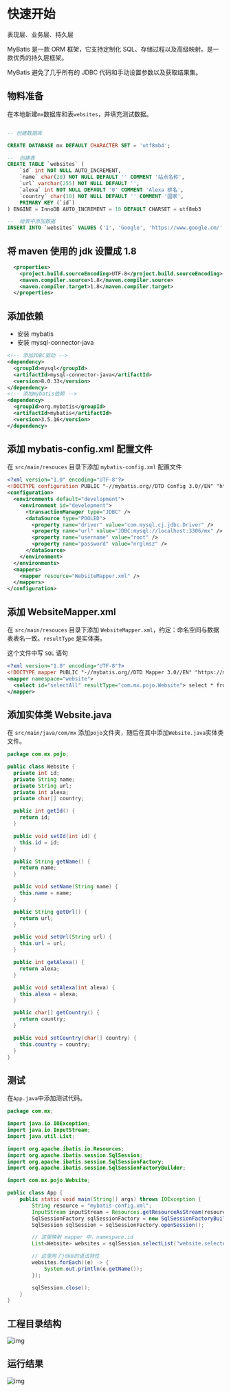 # 快速开始

表现层、业务层、持久层

MyBatis 是一款 ORM 框架，它支持定制化 SQL、存储过程以及高级映射。是一款优秀的持久层框架。

MyBatis 避免了几乎所有的 JDBC 代码和手动设置参数以及获取结果集。

## 物料准备

在本地新建`mx`数据库和表`websites`，并填充测试数据。

```sql

-- 创建数据库

CREATE DATABASE mx DEFAULT CHARACTER SET = 'utf8mb4';

--  创建表
CREATE TABLE `websites` (
    `id` int NOT NULL AUTO_INCREMENT,
    `name` char(20) NOT NULL DEFAULT '' COMMENT '站点名称',
    `url` varchar(255) NOT NULL DEFAULT '',
    `alexa` int NOT NULL DEFAULT '0' COMMENT 'Alexa 排名',
    `country` char(10) NOT NULL DEFAULT '' COMMENT '国家',
    PRIMARY KEY (`id`)
) ENGINE = InnoDB AUTO_INCREMENT = 10 DEFAULT CHARSET = utf8mb3

--  给表中添加数据
INSERT INTO `websites` VALUES ('1', 'Google', 'https://www.google.cm/', '1', 'USA'), ('2', '淘宝', 'https://www.taobao.com/', '13', 'CN'), ('3', '菜鸟教程', 'http://www.runoob.com', '5892', ''), ('4', '微博', 'http://weibo.com/', '20', 'CN'), ('5', 'Facebook', 'https://www.facebook.com/', '3', 'USA');
```

## 将 maven 使用的 jdk 设置成 1.8

```xml
  <properties>
    <project.build.sourceEncoding>UTF-8</project.build.sourceEncoding>
    <maven.compiler.source>1.8</maven.compiler.source>
    <maven.compiler.target>1.8</maven.compiler.target>
  </properties>
```

## 添加依赖

- 安装 mybatis
- 安装 mysql-connector-java

```xml
<!-- 添加JDBC驱动 -->
<dependency>
  <groupId>mysql</groupId>
  <artifactId>mysql-connector-java</artifactId>
  <version>8.0.33</version>
</dependency>
<!-- 添加mybatis依赖 -->
<dependency>
  <groupId>org.mybatis</groupId>
  <artifactId>mybatis</artifactId>
  <version>3.5.16</version>
</dependency>
```

## 添加 mybatis-config.xml 配置文件

在 `src/main/resouces` 目录下添加 `mybatis-config.xml` 配置文件

```xml
<?xml version="1.0" encoding="UTF-8"?>
<!DOCTYPE configuration PUBLIC "-//mybatis.org//DTD Config 3.0//EN" "https://mybatis.org/dtd/mybatis-3-config.dtd">
<configuration>
  <environments default="development">
    <environment id="development">
      <transactionManager type="JDBC" />
      <dataSource type="POOLED">
        <property name="driver" value="com.mysql.cj.jdbc.Driver" />
        <property name="url" value="JDBC:mysql://localhost:3306/mx" />
        <property name="username" value="root" />
        <property name="password" value="nrglmsz" />
      </dataSource>
    </environment>
  </environments>
  <mappers>
    <mapper resource="WebsiteMapper.xml" />
  </mappers>
</configuration>
```

## 添加 WebsiteMapper.xml

在 `src/main/resouces` 目录下添加 `WebsiteMapper.xml`，约定：命名空间与数据表表名一致。`resultType` 是实体类。

这个文件中写 `SQL` 语句

```xml
<?xml version="1.0" encoding="UTF-8"?>
<!DOCTYPE mapper PUBLIC "-//mybatis.org//DTD Mapper 3.0//EN" "https://mybatis.org/dtd/mybatis-3-mapper.dtd">
<mapper namespace="website">
  <select id="selectAll" resultType="com.mx.pojo.Website"> select * from websites </select>
</mapper>
```

## 添加实体类 Website.java

在 `src/main/java/com/mx` 添加`pojo`文件夹，随后在其中添加`Website.java`实体类文件。

```java
package com.mx.pojo;

public class Website {
  private int id;
  private String name;
  private String url;
  private int alexa;
  private char[] country;

  public int getId() {
    return id;
  }

  public void setId(int id) {
    this.id = id;
  }

  public String getName() {
    return name;
  }

  public void setName(String name) {
    this.name = name;
  }

  public String getUrl() {
    return url;
  }

  public void setUrl(String url) {
    this.url = url;
  }

  public int getAlexa() {
    return alexa;
  }

  public void setAlexa(int alexa) {
    this.alexa = alexa;
  }

  public char[] getCountry() {
    return country;
  }

  public void setCountry(char[] country) {
    this.country = country;
  }
}
```

## 测试

在`App.java`中添加测试代码。

```java
package com.mx;

import java.io.IOException;
import java.io.InputStream;
import java.util.List;

import org.apache.ibatis.io.Resources;
import org.apache.ibatis.session.SqlSession;
import org.apache.ibatis.session.SqlSessionFactory;
import org.apache.ibatis.session.SqlSessionFactoryBuilder;

import com.mx.pojo.Website;

public class App {
    public static void main(String[] args) throws IOException {
        String resource = "mybatis-config.xml";
        InputStream inputStream = Resources.getResourceAsStream(resource);
        SqlSessionFactory sqlSessionFactory = new SqlSessionFactoryBuilder().build(inputStream);
        SqlSession sqlSession = sqlSessionFactory.openSession();

        // 这里映射 mapper 中，namespace.id
        List<Website> websites = sqlSession.selectList("website.selectAll");

        // 这里用了jdk8的语法特性
        websites.forEach((e) -> {
            System.out.println(e.getName());
        });

        sqlSession.close();
    }
}

```

## 工程目录结构

![img](https://bucket.edgexie.top/for-blog/java/vscode-for-java/p13.png)

## 运行结果

![img](https://bucket.edgexie.top/for-blog/java/vscode-for-java/p14.png)
